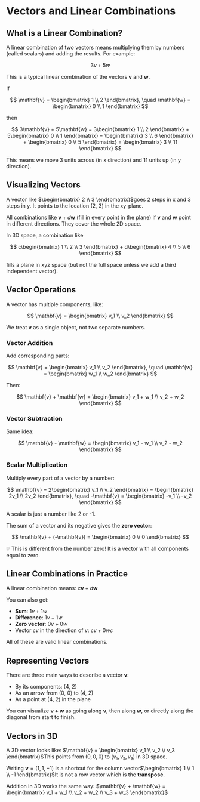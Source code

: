 # Vectors and Linear Combinations

## What is a Linear Combination?

A linear combination of two vectors means multiplying them by numbers (called scalars) and adding the results. For example:

$$
3v+5w
$$

This is a typical linear combination of the vectors **v** and **w**.

If

$$
\mathbf{v} = \begin{bmatrix} 1 \\ 2 \end{bmatrix}, \quad \mathbf{w} = \begin{bmatrix} 0 \\ 1 \end{bmatrix}
$$

then

$$
3\mathbf{v} + 5\mathbf{w} = 3\begin{bmatrix} 1 \\ 2 \end{bmatrix} + 5\begin{bmatrix} 0 \\ 1 \end{bmatrix} = \begin{bmatrix} 3 \\ 6 \end{bmatrix} + \begin{bmatrix} 0 \\ 5 \end{bmatrix} = \begin{bmatrix} 3 \\ 11 \end{bmatrix}
$$

This means we move 3 units across (in x direction) and 11 units up (in y direction).

## Visualizing Vectors

A vector like $\begin{bmatrix} 2 \\ 3 \end{bmatrix}$goes 2 steps in x and 3 steps in y. It points to the location (2, 3) in the xy-plane.

All combinations like $\mathbf{v} + d\mathbf{w}$ (fill in every point in the plane) if **v** and **w** point in different directions. They cover the whole 2D space.

In 3D space, a combination like 

$$
c\begin{bmatrix} 1 \\ 2 \\ 3 \end{bmatrix} + d\begin{bmatrix} 4 \\ 5 \\ 6 \end{bmatrix}
$$

fills a plane in xyz space (but not the full space unless we add a third independent vector).

## Vector Operations

A vector has multiple components, like:

$$
\mathbf{v} = \begin{bmatrix} v_1 \\ v_2 \end{bmatrix}
$$

We treat **v** as a single object, not two separate numbers.

### Vector Addition

Add corresponding parts:

$$
\mathbf{v} = \begin{bmatrix} v_1 \\ v_2 \end{bmatrix}, \quad \mathbf{w} = \begin{bmatrix} w_1 \\ w_2 \end{bmatrix}
$$

Then:

$$
\mathbf{v} + \mathbf{w} = \begin{bmatrix} v_1 + w_1 \\ v_2 + w_2 \end{bmatrix}
$$

### Vector Subtraction

Same idea:

$$
\mathbf{v} - \mathbf{w} = \begin{bmatrix} v_1 - w_1 \\ v_2 - w_2 \end{bmatrix}
$$

### Scalar Multiplication

Multiply every part of a vector by a number:

$$
\mathbf{v} = 2\begin{bmatrix} v_1 \\ v_2 \end{bmatrix} = \begin{bmatrix} 2v_1 \\ 2v_2 \end{bmatrix}, \quad -\mathbf{v} = \begin{bmatrix} -v_1 \\ -v_2 \end{bmatrix}
$$

A scalar is just a number like 2 or -1.

The sum of a vector and its negative gives the **zero vector**:

$$
\mathbf{v} + (-\mathbf{v}) = \begin{bmatrix} 0 \\ 0 \end{bmatrix}
$$

<aside>
💡
This is different from the number zero! It is a vector with all components equal to zero.

</aside>


## Linear Combinations in Practice

A linear combination means: $c\mathbf{v} + d\mathbf{w}$

You can also get:

- **Sum**: $1v+1w$
- **Difference**: $1v−1w$
- **Zero vector**: $0v+0w$
- Vector $cv$ in the direction of $v$: $cv+0wc$

All of these are valid linear combinations.

## Representing Vectors

There are three main ways to describe a vector **v**:

- By its components: (4, 2)
- As an arrow from (0, 0) to (4, 2)
- As a point at (4, 2) in the plane

You can visualize **v + w** as going along **v**, then along **w**, or directly along the diagonal from start to finish.

## Vectors in 3D

A 3D vector looks like: $\mathbf{v} = \begin{bmatrix} v_1 \\ v_2 \\ v_3 \end{bmatrix}$This points from $(0, 0, 0)$ to $(v₁, v₂, v₃)$ in 3D space.

Writing $\mathbf{v} = (1, 1, -1)$ is a shortcut for the column vector$\begin{bmatrix} 1 \\ 1 \\ -1 \end{bmatrix}$It is not a row vector which is the **transpose**.

Addition in 3D works the same way: $\mathbf{v} + \mathbf{w} = \begin{bmatrix} v_1 + w_1 \\ v_2 + w_2 \\ v_3 + w_3 \end{bmatrix}$